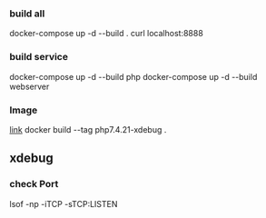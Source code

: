 
### build all 
docker-compose up -d --build .
curl localhost:8888

### build service
docker-compose up -d --build php
docker-compose up -d --build webserver

### Image 
[link](https://matthewsetter.com/setup-step-debugging-php-xdebug3-docker)
docker build --tag php7.4.21-xdebug .


## xdebug

### check Port
lsof -np -iTCP -sTCP:LISTEN

